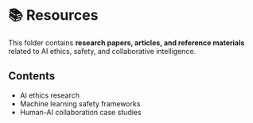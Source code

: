 # 📚 Resources
This folder contains **research papers, articles, and reference materials** related to AI ethics, safety, and collaborative intelligence.

## Contents
- AI ethics research
- Machine learning safety frameworks
- Human-AI collaboration case studies

